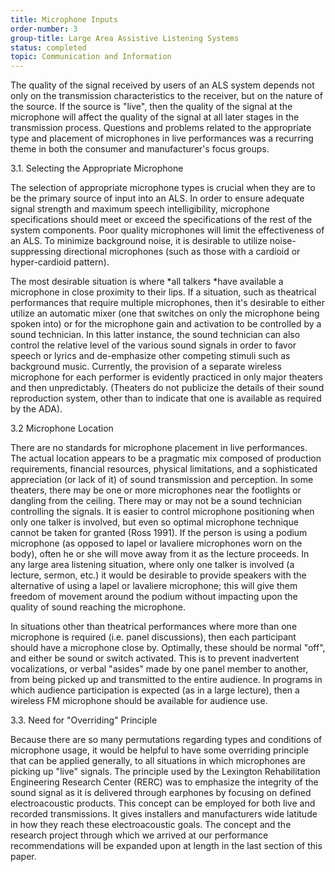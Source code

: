 ```yaml
---
title: Microphone Inputs
order-number: 3
group-title: Large Area Assistive Listening Systems
status: completed
topic: Communication and Information
---
```


The quality of the signal received by users of an ALS system depends not only on the transmission characteristics to the receiver, but on the nature of the source. If the source is "live", then the quality of the signal at the microphone will affect the quality of the signal at all later stages in the transmission process. Questions and problems related to the appropriate type and placement of microphones in live performances was a recurring theme in both the consumer and manufacturer's focus groups.

3.1. Selecting the Appropriate Microphone

The selection of appropriate microphone types is crucial when they are to be the primary source of input into an ALS. In order to ensure adequate signal strength and maximum speech intelligibility, microphone specifications should meet or exceed the specifications of the rest of the system components. Poor quality microphones will limit the effectiveness of an ALS. To minimize background noise, it is desirable to utilize noise-suppressing directional microphones (such as those with a cardioid or hyper-cardioid pattern).

The most desirable situation is where *all talkers *have available a microphone in close proximity to their lips. If a situation, such as theatrical performances that require multiple microphones, then it's desirable to either utilize an automatic mixer (one that switches on only the microphone being spoken into) or for the microphone gain and activation to be controlled by a sound technician. In this latter instance, the sound technician can also control the relative level of the various sound signals in order to favor speech or lyrics and de-emphasize other competing stimuli such as background music. Currently, the provision of a separate wireless microphone for each performer is evidently practiced in only major theaters and then unpredictably. (Theaters do not publicize the details of their sound reproduction system, other than to indicate that one is available as required by the ADA).

3.2 Microphone Location

There are no standards for microphone placement in live performances. The actual location appears to be a pragmatic mix composed of production requirements, financial resources, physical limitations, and a sophisticated appreciation (or lack of it) of sound transmission and perception. In some theaters, there may be one or more microphones near the footlights or dangling from the ceiling. There may or may not be a sound technician controlling the signals. It is easier to control microphone positioning when only one talker is involved, but even so optimal microphone technique cannot be taken for granted (Ross 1991). If the person is using a podium microphone (as opposed to lapel or lavaliere microphones worn on the body), often he or she will move away from it as the lecture proceeds. In any large area listening situation, where only one talker is involved (a lecture, sermon, etc.) it would be desirable to provide speakers with the alternative of using a lapel or lavaliere microphone; this will give them freedom of movement around the podium without impacting upon the quality of sound reaching the microphone.

In situations other than theatrical performances where more than one microphone is required (i.e. panel discussions), then each participant should have a microphone close by. Optimally, these should be normal "off", and either be sound or switch activated. This is to prevent inadvertent vocalizations, or verbal "asides" made by one panel member to another, from being picked up and transmitted to the entire audience. In programs in which audience participation is expected (as in a large lecture), then a wireless FM microphone should be available for audience use.

3.3. Need for "Overriding" Principle

Because there are so many permutations regarding types and conditions of microphone usage, it would be helpful to have some overriding principle that can be applied generally, to all situations in which microphones are picking up "live" signals. The principle used by the Lexington Rehabilitation Engineering Research Center (RERC) was to emphasize the integrity of the sound signal as it is delivered through earphones by focusing on defined electroacoustic products. This concept can be employed for both live and recorded transmissions. It gives installers and manufacturers wide latitude in how they reach these electroacoustic goals. The concept and the research project through which we arrived at our performance recommendations will be expanded upon at length in the last section of this paper.

